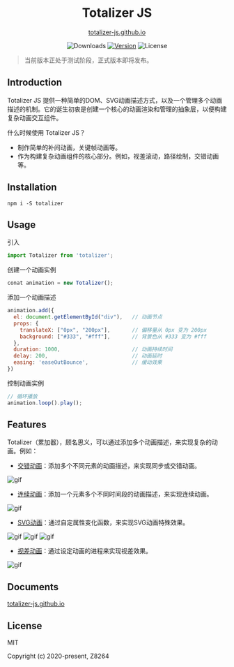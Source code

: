 <h1 align="center">
  Totalizer JS
</h1>

<p align="center"><a href="//totalizer-js.github.io" target="_blank" />totalizer-js.github.io</a>
</p>

<p align="center">
 <img src="https://img.shields.io/npm/dm/totalizer.svg" alt="Downloads"></a>
  <a href="https://www.npmjs.com/package/totalizer"><img src="https://img.shields.io/npm/v/totalizer.svg" alt="Version"></a>
  <img src="https://img.shields.io/npm/l/totalizer.svg" alt="License">
</p>


> 当前版本正处于测试阶段，正式版本即将发布。

## Introduction

Totalizer JS 提供一种简单的DOM、SVG动画描述方式，以及一个管理多个动画描述的机制。它的诞生初衷是创建一个核心的动画渲染和管理的抽象层，以便构建复杂动画交互组件。

什么时候使用 Totalizer JS？

* 制作简单的补间动画，关键帧动画等。
* 作为构建复杂动画组件的核心部分。例如，视差滚动，路径绘制，交错动画等。

## Installation

``` shell
npm i -S totalizer
```

## Usage

引入

``` javascript
import Totalizer from 'totalizer';
```

创建一个动画实例

``` javascript
conat animation = new Totalizer();
```

添加一个动画描述

``` javascript
animation.add({
  el: document.getElementById("div"),   // 动画节点
  props: {
    translateX: ["0px", "200px"],       // 偏移量从 0px 变为 200px
    background: ["#333", "#fff"],       // 背景色从 #333 变为 #fff 
  },
  duration: 1000,                       // 动画持续时间
  delay: 200,                           // 动画延时
  easing: 'easeOutBounce',              // 缓动效果
})
```

控制动画实例

``` javascript
// 循环播放
animation.loop().play();
```

## Features


Totalizer（累加器），顾名思义，可以通过添加多个动画描述，来实现复杂的动画。例如：

* [交错动画](https://totalizer-js.github.io/document/Staggering.html)：添加多个不同元素的动画描述，来实现同步或交错动画。

<img src="https://totalizer-js.github.io/assets/img/staggering.e649c58b.gif" alt="gif">

* [连续动画](https://totalizer-js.github.io/document/Continuous.html)：添加一个元素多个不同时间段的动画描述，来实现连续动画。

<img src="https://totalizer-js.github.io/assets/img/move.add4b4b3.gif" alt="gif">

* [SVG动画](https://totalizer-js.github.io/document/SVG.html)：通过自定属性变化函数，来实现SVG动画特殊效果。
  
<p>
<img src="https://totalizer-js.github.io/assets/img/svg01.75a80924.gif" alt="gif"> 
<img src="https://totalizer-js.github.io/assets/img/svg02.075069cd.gif" alt="gif">
<img src="https://totalizer-js.github.io/assets/img/svg03.6b08d578.gif" alt="gif">
</p>

* [视差动画](https://totalizer-js.github.io/document/Parallax.html)：通过设定动画的进程来实现视差效果。

<img src="https://totalizer-js.github.io//assets/img/parallax.f4c863cc.gif" alt="gif">


## Documents

[totalizer-js.github.io](//totalizer-js.github.io)
## License

MIT

Copyright (c) 2020-present, Z8264